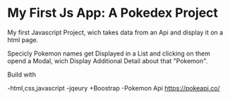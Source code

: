 # My First Js App: A Pokedex Project

My first Javascript Project, wich takes data from an Api and display it on a html page.

Specicly Pokemon names get Displayed in a List and clicking on them opend a Modal, wich Display Additional Detail about that "Pokemon".

Build with

-html,css,javascript
-jqeury +Boostrap
-Pokemon Api https://pokeapi.co/
